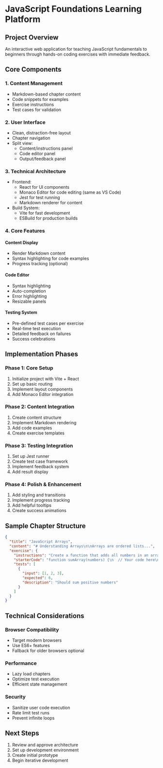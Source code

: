 # JavaScript Foundations Learning Platform

## Project Overview
An interactive web application for teaching JavaScript fundamentals to beginners through hands-on coding exercises with immediate feedback.

## Core Components

### 1. Content Management
- Markdown-based chapter content
- Code snippets for examples
- Exercise instructions
- Test cases for validation

### 2. User Interface
- Clean, distraction-free layout
- Chapter navigation
- Split view:
  * Content/instructions panel
  * Code editor panel
  * Output/feedback panel

### 3. Technical Architecture
- Frontend:
  * React for UI components
  * Monaco Editor for code editing (same as VS Code)
  * Jest for test running
  * Markdown renderer for content
- Build System:
  * Vite for fast development
  * ESBuild for production builds

### 4. Core Features

#### Content Display
- Render Markdown content
- Syntax highlighting for code examples
- Progress tracking (optional)

#### Code Editor
- Syntax highlighting
- Auto-completion
- Error highlighting
- Resizable panels

#### Testing System
- Pre-defined test cases per exercise
- Real-time test execution
- Detailed feedback on failures
- Success celebrations

## Implementation Phases

### Phase 1: Core Setup
1. Initialize project with Vite + React
2. Set up basic routing
3. Implement layout components
4. Add Monaco Editor integration

### Phase 2: Content Integration
1. Create content structure
2. Implement Markdown rendering
3. Add code examples
4. Create exercise templates

### Phase 3: Testing Integration
1. Set up Jest runner
2. Create test case framework
3. Implement feedback system
4. Add result display

### Phase 4: Polish & Enhancement
1. Add styling and transitions
2. Implement progress tracking
3. Add helpful tooltips
4. Create success animations

## Sample Chapter Structure
```json
{
  "title": "JavaScript Arrays",
  "content": "# Understanding Arrays\n\nArrays are ordered lists...",
  "exercise": {
    "instructions": "Create a function that adds all numbers in an array",
    "starterCode": "function sumArray(numbers) {\n  // Your code here\n}",
    "tests": [
      {
        "input": [1, 2, 3],
        "expected": 6,
        "description": "Should sum positive numbers"
      }
    ]
  }
}
```

## Technical Considerations

### Browser Compatibility
- Target modern browsers
- Use ES6+ features
- Fallback for older browsers optional

### Performance
- Lazy load chapters
- Optimize test execution
- Efficient state management

### Security
- Sanitize user code execution
- Rate limit test runs
- Prevent infinite loops

## Next Steps
1. Review and approve architecture
2. Set up development environment
3. Create initial prototype
4. Begin iterative development